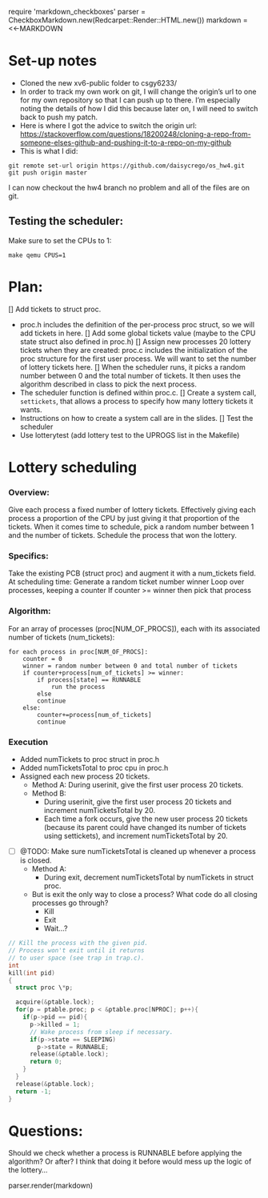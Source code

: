 require 'markdown_checkboxes'
parser = CheckboxMarkdown.new(Redcarpet::Render::HTML.new())
markdown = <<-MARKDOWN
# Set-up notes
- Cloned the new xv6-public folder to csgy6233/
- In order to track my own work on git, I will change the origin’s url to one for my own repository so that I can push up to there. I’m especially noting the details of how I did this because later on, I will need to switch back to push my patch.
- Here is where I got the advice to switch the origin url: https://stackoverflow.com/questions/18200248/cloning-a-repo-from-someone-elses-github-and-pushing-it-to-a-repo-on-my-github
- This is what I did:

```git
git remote set-url origin https://github.com/daisycrego/os_hw4.git
git push origin master
```

I can now checkout the hw4 branch no problem and all of the files are on git.

## Testing the scheduler:
Make sure to set the CPUs to 1:
```
make qemu CPUS=1
```

# Plan:
[] Add tickets to struct proc.
  - proc.h includes the definition of the per-process proc struct, so we will add tickets in here.
[] Add some global tickets value (maybe to the CPU state struct also defined in proc.h)
[] Assign new processes 20 lottery tickets when they are created:
proc.c includes the initialization of the proc structure for the first user process. We will want to set the number of lottery tickets here.
[] When the scheduler runs, it picks a random number between 0 and the total number of tickets. It then uses the algorithm described in class to pick the next process.
  - The scheduler function is defined within proc.c.
[] Create a system call, ```settickets```, that allows a process to specify how many lottery tickets it wants.
  - Instructions on how to create a system call are in the slides.
[] Test the scheduler
  - Use lotterytest (add lottery test to the UPROGS list in the Makefile)

# Lottery scheduling
### Overview:
Give each process a fixed number of lottery tickets. Effectively giving each process a proportion of the CPU by just giving it that proportion of the tickets.
When it comes time to schedule, pick a random number between 1 and the number of tickets.
Schedule the process that won the lottery.
### Specifics:
Take the existing PCB (struct proc) and augment it with a num_tickets field.
At scheduling time:
Generate a random ticket number winner
Loop over processes, keeping a counter
If counter >= winner then pick that process
### Algorithm:
For an array of processes (proc[NUM_OF_PROCS]), each with its associated number of tickets (num_tickets):
```
for each process in proc[NUM_OF_PROCS]:
	counter = 0
	winner = random number between 0 and total number of tickets
	if counter+process[num_of_tickets] >= winner:
		if process[state] == RUNNABLE
			run the process
		else
		continue
	else:
		counter+=process[num_of_tickets]
		continue

```

### Execution
  - Added numTickets to proc struct in proc.h
  - Added numTicketsTotal to proc cpu in proc.h
  - Assigned each new process 20 tickets.
      - Method A: During userinit, give the first user process 20 tickets.
      - Method B:
        - During userinit, give the first user process 20 tickets and increment numTicketsTotal by 20.
        - Each time a fork occurs, give the new user process 20 tickets (because its parent could have changed its number of tickets using settickets), and increment numTicketsTotal by 20.
 -[ ] @TODO: Make sure numTicketsTotal is cleaned up whenever a process is closed.
    - Method A:
      - During exit, decrement numTicketsTotal by numTickets in struct proc.
    - But is exit the only way to close a process? What code do all closing processes go through?
      - Kill
      - Exit
      - Wait…?

```c
// Kill the process with the given pid.
// Process won't exit until it returns
// to user space (see trap in trap.c).
int
kill(int pid)
{
  struct proc \*p;

  acquire(&ptable.lock);
  for(p = ptable.proc; p < &ptable.proc[NPROC]; p++){
    if(p->pid == pid){
      p->killed = 1;
      // Wake process from sleep if necessary.
      if(p->state == SLEEPING)
        p->state = RUNNABLE;
      release(&ptable.lock);
      return 0;
    }
  }
  release(&ptable.lock);
  return -1;
}
```

# Questions:
Should we check whether a process is RUNNABLE before applying the algorithm? Or after? I think that doing it before would mess up the logic of the lottery…

parser.render(markdown)
